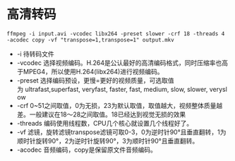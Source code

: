 # 高清转码

```
ffmpeg -i input.avi -vcodec libx264 -preset slower -crf 18 -threads 4 -acodec copy -vf "transpose=1,transpose=1" output.mkv
```

- -i 待转码文件
- -vcodec 选择视频编码。H.264是公认最好的高清编码格式，同时压缩率也高于MPEG4，所以使用H.264(libx264)进行视频编码。
- -preset 选择编码预设，更慢=更好的视频质量，可选取值为 ultrafast,superfast, veryfast, faster, fast, medium, slow, slower, veryslow
- -crf 0~51之间取值，0为无损，23为默认取值，取值越大，视频整体质量越差。一般建议在18～28之间取值。18已经达到视觉无损的效果
- -threads 编码使用线程数，CPU几个核心就设置几个线程好了。
- -vf 滤镜，旋转滤镜transpose滤镜可取0-3，0为逆时针90°且垂直翻转，1为顺时针旋转90°，2为逆时针旋转90°，3为顺时针90°且垂直翻转。
- -acodec 音频编码，copy是保留原文件音频编码。
